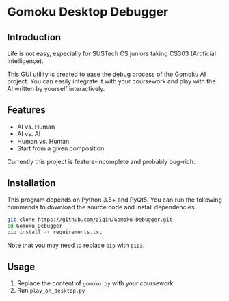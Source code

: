 # Gomoku Desktop Debugger

## Introduction

Life is not easy, especially for SUSTech CS juniors taking CS303 (Artificial Intelligence).

This GUI utility is created to ease the debug process of the Gomoku AI project. You can easily integrate it with your coursework and play with the AI written by yourself interactively.

## Features

- AI vs. Human
- AI vs. AI
- Human vs. Human
- Start from a given composition

Currently this project is feature-incomplete and probably bug-rich.

## Installation

This program depends on Python 3.5+ and PyQt5. You can run the following commands to download the source code and install dependencies.

``` sh
git clone https://github.com/ziqin/Gomoku-Debugger.git
cd Gomoku-Debugger
pip install -r requirements.txt
```

Note that you may need to replace `pip` with `pip3`.

## Usage

1. Replace the content of `gomoku.py` with your coursework
2. Run `play_on_desktop.py`
